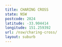 ```yaml
---
title: CHARING CROSS
state: NSW
postcode: 2024
latitude: -33.904414
longitude: 151.259392
url: /nsw/charing-cross/
layout: suburb
---
```

